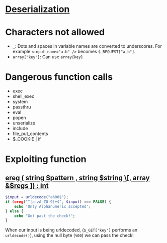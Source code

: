 # [Deserialization](https://github.com/PinkDraconian/InfoSecCheatSheets/blob/master/php/deserialization.md)

# Characters not allowed
- `_`:  Dots and spaces in variable names are converted to underscores. For example `<input name="a.b" />` becomes `$_REQUEST["a_b"]`. 
- `array["key"]`: Can use `array{key}`

# Dangerous function calls
- exec
- shell_exec
- system
- passthru
- eval
- popen
- unserialize
- include
- file_put_contents
- $_COOKIE | if

# Exploiting function
## [ereg ( string $pattern , string $string \[, array &$regs \]) : int](https://www.php.net/manual/en/function.ereg.php)
```php
$input = urldecode("a%00$");
if (ereg("^[a-zA-Z0-9]+$", $input) === FALSE) {
    echo 'Only Alphanumeric accepted';
} else {
    echo "Got past the check!";
}
```
When our input is being urldecoded, (`$_GET['key']` performs an `urldecode()`), using the null byte (`%00`) we can pass the check!
